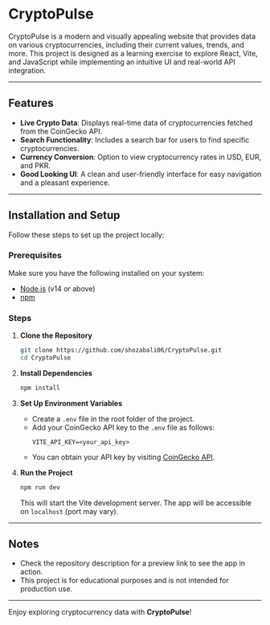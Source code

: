 # CryptoPulse

CryptoPulse is a modern and visually appealing website that provides data on various cryptocurrencies, including their current values, trends, and more. This project is designed as a learning exercise to explore React, Vite, and JavaScript while implementing an intuitive UI and real-world API integration.

---

## Features

- **Live Crypto Data**: Displays real-time data of cryptocurrencies fetched from the CoinGecko API.
- **Search Functionality**: Includes a search bar for users to find specific cryptocurrencies.
- **Currency Conversion**: Option to view cryptocurrency rates in USD, EUR, and PKR.
- **Good Looking UI**: A clean and user-friendly interface for easy navigation and a pleasant experience.

---

## Installation and Setup

Follow these steps to set up the project locally:

### Prerequisites

Make sure you have the following installed on your system:
- [Node.js](https://nodejs.org/) (v14 or above)
- [npm](https://www.npmjs.com/)

### Steps

1. **Clone the Repository**
   ```bash
   git clone https://github.com/shozabali06/CryptoPulse.git
   cd CryptoPulse
   ```

2. **Install Dependencies**
   ```bash
   npm install
   ```

3. **Set Up Environment Variables**
   - Create a `.env` file in the root folder of the project.
   - Add your CoinGecko API key to the `.env` file as follows:
     ```env
     VITE_API_KEY=<your_api_key>
     ```
   - You can obtain your API key by visiting [CoinGecko API](https://www.coingecko.com/en/api).

4. **Run the Project**
   ```bash
   npm run dev
   ```
   This will start the Vite development server. The app will be accessible on `localhost` (port may vary).

---

## Notes

- Check the repository description for a preview link to see the app in action.
- This project is for educational purposes and is not intended for production use.

---

Enjoy exploring cryptocurrency data with **CryptoPulse**!
